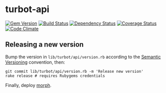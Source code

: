 # turbot-api

[![Gem Version](https://badge.fury.io/rb/turbot-api.svg)](https://badge.fury.io/rb/turbot-api)
[![Build Status](https://secure.travis-ci.org/openc/turbot-api.png)](https://travis-ci.org/openc/turbot-api)
[![Dependency Status](https://gemnasium.com/openc/turbot-api.png)](https://gemnasium.com/openc/turbot-api)
[![Coverage Status](https://coveralls.io/repos/openc/turbot-api/badge.png)](https://coveralls.io/r/openc/turbot-api)
[![Code Climate](https://codeclimate.com/github/openc/turbot-api.png)](https://codeclimate.com/github/openc/turbot-api)

## Releasing a new version

Bump the version in `lib/turbot/api/version.rb` according to the [Semantic Versioning](http://semver.org/) convention, then:

    git commit lib/turbot/api/version.rb -m 'Release new version'
    rake release # requires Rubygems credentials

Finally, deploy [morph](https://github.com/sebbacon/morph/).
